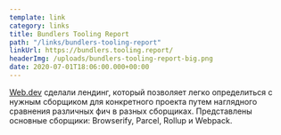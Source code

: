 ```yaml
---
template: link
category: links
title: Bundlers Tooling Report
path: "/links/bundlers-tooling-report"
linkUrl: https://bundlers.tooling.report/
headerImg: /uploads/bundlers-tooling-report-big.png
date: 2020-07-01T18:06:00.000+00:00
---
```


[Web.dev](https://web.dev/) сделали лендинг, который позволяет легко определиться с нужным сборщиком для конкретного проекта путем наглядного сравнения различных фич в разных сборщиках. Представлены основные сборщики: Browserify, Parcel, Rollup и Webpack.
